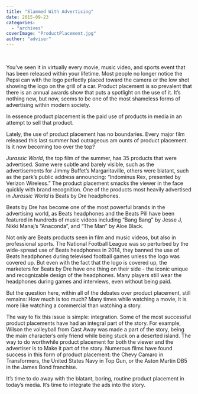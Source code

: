 ```yaml
---
title: "Slammed With Advertising"
date: 2015-09-23
categories: 
  - "archives"
coverImage: "ProductPlacement.jpg"
author: "adviser"
---
```


 

You’ve seen it in virtually every movie, music video, and sports event that has been released within your lifetime. Most people no longer notice the Pepsi can with the logo perfectly placed toward the camera or the low shot showing the logo on the grill of a car. Product placement is so prevalent that there is an annual awards show that puts a spotlight on the use of it. It’s nothing new, but now, seems to be one of the most shameless forms of advertising within modern society.

In essence product placement is the paid use of products in media in an attempt to sell that product.

Lately, the use of product placement has no boundaries. Every major film released this last summer had outrageous am ounts of product placement. Is it now becoming too over the top?

_Jurassic World_, the top film of the summer, has 35 products that were advertised. Some were subtle and barely visible, such as the advertisements for Jimmy Buffet’s Margaritaville, others were blatant, such as the park’s public address announcing: “Indominus Rex, presented by Verizon Wireless.” The product placement smacks the viewer in the face quickly with brand recognition. One of the products most heavily advertised in _Jurassic World_ is Beats by Dre headphones.

Beats by Dre has become one of the most powerful brands in the advertising world, as Beats headphones and the Beats Pill have been featured in hundreds of music videos including “Bang Bang” by Jesse J, Nikki Manaj’s “Anaconda”, and “The Man” by Aloe Black.

Not only are Beats products seen in film and music videos, but also in professional sports. The National Football League was so perturbed by the wide-spread use of Beats headphones in 2014, they banned the use of Beats headphones during televised football games unless the logo was covered up. But even with the fact that the logo is covered up, the marketers for Beats by Dre have one thing on their side - the iconic unique and recognizable design of the headphones. Many players still wear the headphones during games and interviews, even without being paid.

But the question here, within all of the debates over product placement, still remains: How much is too much? Many times while watching a movie, it is more like watching a commercial than watching a story.

The way to fix this issue is simple: integration. Some of the most successful product placements have had an integral part of the story. For example, Wilson the volleyball from Cast Away was made a part of the story, being the main character’s only friend while being stuck on a deserted island. The way to do worthwhile product placement for both the viewer and the advertiser is to Make it part of the story. Numerous films have found success in this form of product placement: the Chevy Camaro in Transformers, the United States Navy in Top Gun, or the Aston Martin DB5 in the James Bond franchise.

It’s time to do away with the blatant, boring, routine product placement in today’s media. It’s time to integrate the ads into the story.
